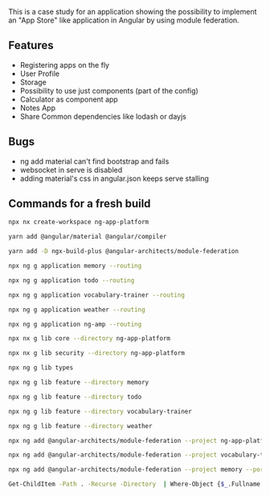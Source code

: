 This is a case study for an application showing the possibility to implement
an "App Store" like application in Angular by using module federation.

## Features

- Registering apps on the fly
- User Profile
- Storage
- Possibility to use just components (part of the config)
- Calculator as component app
- Notes App
- Share Common dependencies like lodash or dayjs

## Bugs

- ng add material can't find bootstrap and fails
- websocket in serve is disabled
- adding material's css in angular.json keeps serve stalling

## Commands for a fresh build

```bash
npx nx create-workspace ng-app-platform

yarn add @angular/material @angular/compiler

yarn add -D ngx-build-plus @angular-architects/module-federation

npx ng g application memory --routing

npx ng g application todo --routing

npx ng g application vocabulary-trainer --routing

npx ng g application weather --routing

npx ng g application ng-amp --routing

npx nx g lib core --directory ng-app-platform

npx nx g lib security --directory ng-app-platform

npx ng g lib types

npx ng g lib feature --directory memory

npx ng g lib feature --directory todo

npx ng g lib feature --directory vocabulary-trainer

npx ng g lib feature --directory weather

npx ng add @angular-architects/module-federation --project ng-app-platform --port 4200

npx ng add @angular-architects/module-federation --project vocabulary-trainer --port 4201

npx ng add @angular-architects/module-federation --project memory --port 4202

Get-ChildItem -Path . -Recurse -Directory  | Where-Object {$_.Fullname -notlike '*node_modules*'} | Where-Object {($_.Fullname -like '*src\lib') -or ($_.FullName -like '*src\app*')}

```

